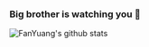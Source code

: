 ### Big brother is watching you 👋

![FanYuang's github stats](https://github-readme-stats.vercel.app/api?username=FanYuang&count_private=true)
